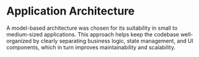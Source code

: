 # Application Architecture

A model-based architecture was chosen for its suitability in small to medium-sized applications. This approach helps keep the codebase well-organized by clearly separating business logic, state management, and UI components, which in turn improves maintainability and scalability.
